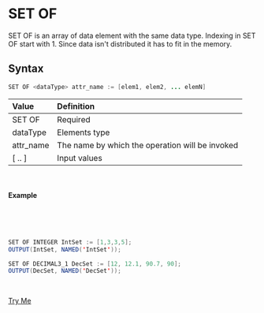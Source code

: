 # SET OF

SET OF is an array of data element with the same data type. Indexing in SET OF start with 1. Since data isn't distributed it has to fit in the memory.

## Syntax

```java
SET OF <dataType> attr_name := [elem1, elem2, ... elemN]
```
|Value|Definition|
|:----|:---------|
SET OF | Required
dataType | Elements type
attr_name | The name by which the operation will be invoked
[ .. ] | Input values

<br>

#### Example

<br>
<pre id="SetOfExp_1">

```java
SET OF INTEGER IntSet := [1,3,3,5];
OUTPUT(IntSet, NAMED('IntSet'));

SET OF DECIMAL3_1 DecSet := [12, 12.1, 90.7, 90];
OUTPUT(DecSet, NAMED('DecSet'));

```
</pre>
<a class="trybutton" href="javascript:OpenECLEditor(['SetoFExp_1'])"> Try Me </a>
